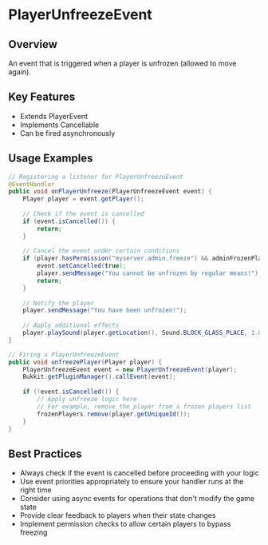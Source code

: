 # PlayerUnfreezeEvent

## Overview

An event that is triggered when a player is unfrozen (allowed to move again).

## Key Features

- Extends PlayerEvent
- Implements Cancellable
- Can be fired asynchronously

## Usage Examples

```java
// Registering a listener for PlayerUnfreezeEvent
@EventHandler
public void onPlayerUnfreeze(PlayerUnfreezeEvent event) {
    Player player = event.getPlayer();
    
    // Check if the event is cancelled
    if (event.isCancelled()) {
        return;
    }
    
    // Cancel the event under certain conditions
    if (player.hasPermission("myserver.admin.freeze") && adminFrozenPlayers.contains(player.getUniqueId())) {
        event.setCancelled(true);
        player.sendMessage("You cannot be unfrozen by regular means!");
        return;
    }
    
    // Notify the player
    player.sendMessage("You have been unfrozen!");
    
    // Apply additional effects
    player.playSound(player.getLocation(), Sound.BLOCK_GLASS_PLACE, 1.0f, 1.0f);
}

// Firing a PlayerUnfreezeEvent
public void unfreezePlayer(Player player) {
    PlayerUnfreezeEvent event = new PlayerUnfreezeEvent(player);
    Bukkit.getPluginManager().callEvent(event);
    
    if (!event.isCancelled()) {
        // Apply unfreeze logic here
        // For example, remove the player from a frozen players list
        frozenPlayers.remove(player.getUniqueId());
    }
}
```

## Best Practices

- Always check if the event is cancelled before proceeding with your logic
- Use event priorities appropriately to ensure your handler runs at the right time
- Consider using async events for operations that don't modify the game state
- Provide clear feedback to players when their state changes
- Implement permission checks to allow certain players to bypass freezing